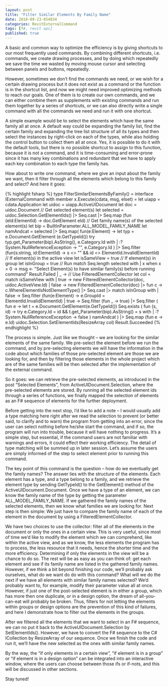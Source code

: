 ```yaml
---
layout: post
title: "Filter Similar Elements By Family Name"
date: 2018-09-23-054834 
categories: RevitExternalCommand
tags: [f#, revit api]
published: true
---
```

A basic and common way to optimize the efficiency is by giving shortcuts to our most frequently used commands. By combining different shortcuts, i.e. commands, we create drawing processes, and by doing which repeatedly we save the time we wasted by moving mouse cursor and selecting between panels and buttons, repeatedly.

However, sometimes we don’t find the commands we need, or we wish for a certain drawing process but it does not exist as a command or the function is in the shortcut list, and now we might need improved optimizing methods to reach our goals. One of them is to create our own commands, and we can either combine them as supplements with existing commands and run them together by a series of shortcuts, or we can also directly write a single command with all the commands we need and run it with one shortcut.

A simple example would be to select the elements which have the same family all at once. A default way could be expanding the family list, find the certain family and expanding the tree list structure of all its types and then select the instances by right-click on each of the types, while also holding the control button to collect them all at once. Yes, it is possible to do it with the default tools, but there is no possible shortcut to assign to this function, because it is not a command, and it is time-consuming and error-prone since it has many key combinations and redundant that we have to apply each key combination to each type the family has.

How about to write one command, where we give an input about the family we want, then it filter through all the elements which belong to this family and select? And here it goes:

{% highlight fsharp %}
type FilterSimilarElementsByFamily() =
  interface IExternalCommand with
    member x.Execute(cdata, msg, elset) =
      let uiapp = cdata.Application
      let uidoc = uiapp.ActiveUIDocument
      let doc = uidoc.Document
      // Get selected element(s)
      let selected = uidoc.Selection.GetElementIds() |> Seq.cast |> Seq.map (fun (eId:ElementId) -> doc.GetElement eId)
      // Get family name(s) of the selected element(s)
      let bip = BuiltInParameter.ALL_MODEL_FAMILY_NAME
      let namAndcat = 
        selected
        |> Seq.map(
          fun(e:Element) ->
          let typ = e.Document.GetElement (e.GetTypeId())
          try
            typ.get_Parameter(bip).AsString(), e.Category.Id
          with
          | :? System.NullReferenceException ->
            "", e.Category.Id
          )
        |> Seq.filter (fun(s:string, id:ElementId) -> s <> "" && id <> ElementId.InvalidElementId)
      // If element(s) in the active view
      let isSameView = true
      // If element(s) in group
      let isInGroup = true
      // Run
      match Seq.length selected with
        | x when x = 0 -> 
          msg <- "Select Element(s) to have similar family(s) before running command"
          Result.Failed
        | _ ->
          // Use FilteredElementCollector
          let col =
            match isSameView with
            | true -> new FilteredElementCollector(doc, uidoc.ActiveView.Id)
            | false -> new FilteredElementCollector(doc)
            |> fun c -> c.WhereElementIsNotElementType()
            |> Seq.cast
            |> match isInGroup with
              | false -> Seq.filter (fun(e:Element) -> e.GroupId = ElementId.InvalidElementId)
              | true -> Seq.filter (fun _ -> true)
            |> Seq.filter (
              fun e ->
                let t = e.Document.GetElement(e.GetTypeId())
                Seq.exists (
                  fun (s, id) -> 
                    try
											e.Category.Id = id &&
											t.get_Parameter(bip).AsString() = s
                    with
                    | :? System.NullReferenceException ->
											false
                  ) namAndcat
              )
            |> Seq.map (fun e -> e.Id)
            uidoc.Selection.SetElementIds(ResizeArray<ElementId> col)
            Result.Succeeded
{% endhighlight %}

The process is simple. Just like we thought – we are looking for the similar elements of the same family. We pre-select the element before we run the command, and by pre-selecting elements we will have the information in the code about which families of those pre-selected element are those we are looking for, and then by filtering those elements in the whole project which are of the same families will be then selected after the implementation of the external command.

So it goes: we can retrieve the pre-selected elements, as introduced in the post “Selected Elements”, from ActiveUIDocument.Selection, where the pre-selected elements are stored. By running all the selected element ids through a series of functions, we finally mapped the selection of elements as an F# sequence of elements for the further deployment.

Before getting into the next stop, I’d like to add a note – I would usually add a type matching here right after we read the selection to prevent (or better said, to clarify and to warn) the program from getting into an error, since the user can select nothing before he/she start the command, and if so, the program will run into trouble, because it will have nothing to progress. It’s a simple step, but essential, if the command users are not familiar with warnings and errors, it could effect their working efficiency. The detail of type matching will be summed up in later session. Let’s assume the users are simply informed of the step to select element prior to running this command.

The key point of this command is the question – how do we eventually get the family names? The answer lies with the structure of the elements. Each element has a type, and a type belong to a family, and we retrieve the element type by sending GetTypeId() to the GetElement() method of the ActiveUIDocument.Document. Once we have a type of an element, we can know the family name of the type by getting the parameter ALL_MODEL_FAMILY_NAME. If we gathered the family names of the selected elements, then we know what families we are looking for. Next step is then simple: We just have to compare the family name of each of the element in the document by using a FilteredElementCollector.

We have two choices to use the collector: filter all of the elements in the document or only the ones in a certain view. This is very useful, since most of time we’d like to modify the element which we can comprehend, like within the active view, and as we know, the less elements the program has to process, the less resource that it needs, hence the shorter time and the more efficiency. Determining if only the elements in the view will be a chance to do so. The rest will be as easy as you can think of: get each element and see if its family name are listed in the gathered family names. However, if we think a bit beyond finishing our code, we’ll probably ask ourselves, what do we want do do with this command? What will we do the next if we have all elements with similar family names selected? We’d probably want to, for example, modify their parameter value all at once. However, if just one of the post-selected element is in either a group, which has more then one duplicate, or in a design option, the dream of all-you-can-eat will probably be broken. Thus, filters for not letting the elements within groups or design options are the prevention of this kind of failures, and here I demonstrate how to filter out the elements in the groups.

After we filtered all the elements that we want to select in an F# sequence, we can no put it back to the ActiveUIDocument.Selection by SetElementIds(). However, we have to convert the F# sequence to the C# ICollection by ResizeArray of our sequence. Once we finish the code and run it, we’ll have the new selected as the ones with similar family names.

By the way, the “if only elements in a certain view”, “if element is in a group” or “if element is in a design option” can be integrated into an interactive window, where the users can choose between those ifs or if-nots, and this will be discussed in other sections.

Stay tuned!